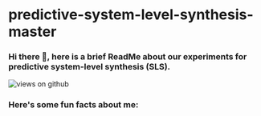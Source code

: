 # predictive-system-level-synthesis-master
### Hi there 👋, here is a brief ReadMe about our experiments for predictive system-level synthesis (SLS).


<img src="https://komarev.com/ghpvc/?username=Ahmad-shaikh575&label=Views&color=brightgreen&style=flat-square" alt="views on github" />

<h3> Here's some fun facts about me: </h3>
